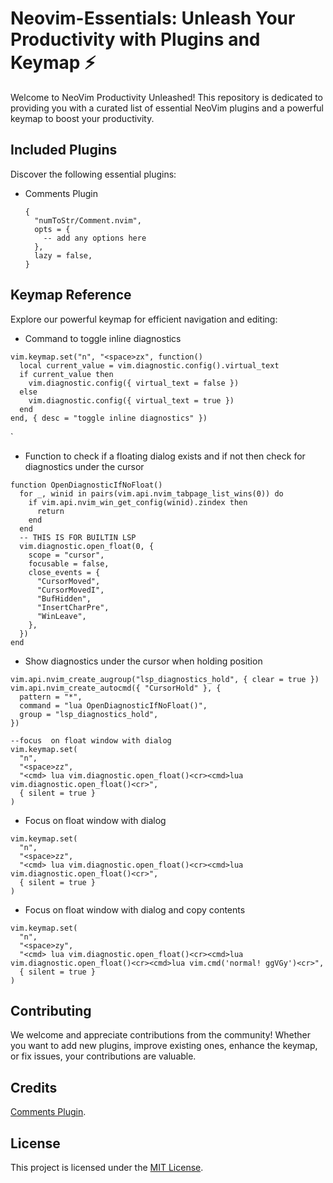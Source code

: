 # Neovim-Essentials: Unleash Your Productivity with Plugins and Keymap ⚡️

Welcome to NeoVim Productivity Unleashed! This repository is dedicated to providing you with a curated list of essential NeoVim plugins and a powerful keymap to boost your productivity.

## Included Plugins

Discover the following essential plugins:

- Comments Plugin
  ```
  {
    "numToStr/Comment.nvim",
    opts = {
      -- add any options here
    },
    lazy = false,
  }
  ```

## Keymap Reference

Explore our powerful keymap for efficient navigation and editing:

- Command to toggle inline diagnostics
```
vim.keymap.set("n", "<space>zx", function()
  local current_value = vim.diagnostic.config().virtual_text
  if current_value then
    vim.diagnostic.config({ virtual_text = false })
  else
    vim.diagnostic.config({ virtual_text = true })
  end
end, { desc = "toggle inline diagnostics" })
```
`
- Function to check if a floating dialog exists and if not then check for diagnostics under the cursor
```
function OpenDiagnosticIfNoFloat()
  for _, winid in pairs(vim.api.nvim_tabpage_list_wins(0)) do
    if vim.api.nvim_win_get_config(winid).zindex then
      return
    end
  end
  -- THIS IS FOR BUILTIN LSP
  vim.diagnostic.open_float(0, {
    scope = "cursor",
    focusable = false,
    close_events = {
      "CursorMoved",
      "CursorMovedI",
      "BufHidden",
      "InsertCharPre",
      "WinLeave",
    },
  })
end

```

- Show diagnostics under the cursor when holding position
```
vim.api.nvim_create_augroup("lsp_diagnostics_hold", { clear = true })
vim.api.nvim_create_autocmd({ "CursorHold" }, {
  pattern = "*",
  command = "lua OpenDiagnosticIfNoFloat()",
  group = "lsp_diagnostics_hold",
})

--focus  on float window with dialog
vim.keymap.set(
  "n",
  "<space>zz",
  "<cmd> lua vim.diagnostic.open_float()<cr><cmd>lua vim.diagnostic.open_float()<cr>",
  { silent = true }
)
```

- Focus on float window with dialog
```
vim.keymap.set(
  "n",
  "<space>zz",
  "<cmd> lua vim.diagnostic.open_float()<cr><cmd>lua vim.diagnostic.open_float()<cr>",
  { silent = true }
)
```
- Focus on float window with dialog and copy contents
```
vim.keymap.set(
  "n",
  "<space>zy",
  "<cmd> lua vim.diagnostic.open_float()<cr><cmd>lua vim.diagnostic.open_float()<cr><cmd>lua vim.cmd('normal! ggVGy')<cr>",
  { silent = true }
)
```


## Contributing
We welcome and appreciate contributions from the community! Whether you want to add new plugins, improve existing ones, enhance the keymap, or fix issues, your contributions are valuable.

## Credits
[Comments Plugin](https://github.com/numToStr/Comment.nvim).


## License
This project is licensed under the [MIT License](LICENSE).
